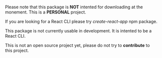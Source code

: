 Please note that this package is **NOT** intented for downloading at the monement. This is a **PERSONAL** project.

If you are looking for a React CLI please try _create-react-app_ npm package.

This package is not currently usable in development. It is intented to be a React CLI.

This is not an open source project yet, please do not try to **contribute** to this project.
